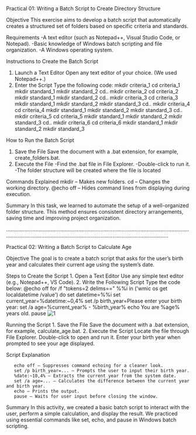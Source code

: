 Practical 01: Writing a Batch Script to Create Directory Structure

Objective
This exercise aims to develop a batch script that automatically creates a structured set of folders based on specific criteria and standards.

Requirements
     -A text editor (such as Notepad++, Visual Studio Code, or Notepad).
     -Basic knowledge of Windows batch scripting and file organization.
     -A Windows operating system.

Instructions to Create the Batch Script
1. Launch a Text Editor
    Open any text editor of your choice. (We used Notepad++.)
2. Enter the Script
    Type the following code:
     mkdir criteria_1
cd criteria_1
mkdir standard_1
mkdir standard_2
cd..
mkdir criteria_2
cd criteria_2
mkdir standard_1
mkdir standard_2
cd..
mkdir criteria_3
cd criteria_3
mkdir standard_1
mkdir standard_2
mkdir standard_3
cd..
mkdir criteria_4
cd criteria_4
mkdir standard_1
mkdir standard_2
mkdir standard_3
cd..
mkdir criteria_5
cd criteria_5
mkdir standard_1
mkdir standard_2
mkdir standard_3
cd..
mkdir criteria_6
cd criteria_6
mkdir standard_1
mkdir standard_2
mkdir standard_3

How to Run the Batch Script
  1. Save the File
      Save the document with a .bat extension, for example, create_folders.bat.
  2. Execute the File
       -Find the .bat file in File Explorer.
       -Double-click to run it.
       -The folder structure will be created where the file is located

Commands Explained
      mkdir – Makes new folders.
      cd – Changes the working directory.
      @echo off – Hides command lines from displaying during execution.

Summary
     In this task, we learned to automate the setup of a well-organized folder structure. This method ensures consistent directory arrangements, saving time and improving project organization.

..........................................................................................................................................................................................................................................

Practical 02: Writing a Batch Script to Calculate Age

Objective
    The goal is to create a batch script that asks for the user’s birth year and calculates their current age using the system’s date.
    
Steps to Create the Script
    1. Open a Text Editor
           Use any simple text editor (e.g., Notepad++, VS Code).
    2. Write the Following Script
           Type the code below:
               @echo off
                  for /f "tokens=2 delims==" %%i in ('wmic os get localdatetime /value') do set datetime=%%i
                  set current_year=%datetime:~0,4%
                  set /p birth_year=Please enter your birth year:
                  set /a age=%current_year% - %birth_year%
                  echo You are %age% years old.
                  pause
      ![1](https://github.com/user-attachments/assets/e19fd5c3-ad50-45fb-87cf-c4e6de241c4a)

 Running the Script
      1. Save the File
            Save the document with a .bat extension, for example, calculate_age.bat.
      2. Execute the Script
            Locate the file through File Explorer.
            Double-click to open and run it.
            Enter your birth year when prompted to see your age displayed.

  Script Explanation
  
       echo off – Suppresses command echoing for a cleaner look.
       set /p birth_year=... – Prompts the user to input their birth year.
       %date:~10,4% – Extracts the current year from the system date.
       set /a age=... – Calculates the difference between the current year and birth year.
       echo – Prints the output.
       pause – Waits for user input before closing the window.

Summary
      In this activity, we created a basic batch script to interact with the user, perform a simple calculation, and display the result. We practiced using essential commands like set, echo, and pause in Windows batch scripting.

